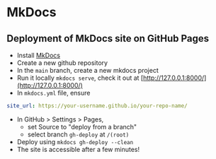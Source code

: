 # MkDocs
## Deployment of MkDocs site on GitHub Pages
- Install [MkDocs](https://www.mkdocs.org/)
- Create a new github repository
- In the `main` branch, create a new mkdocs project
- Run it locally `mkdocs serve`, check it out at [http://127.0.0.1:8000/](http://127.0.0.1:8000/)
- In `mkdocs.yml` file, ensure
```yml
site_url: https://your-username.github.io/your-repo-name/
```
- In GitHub > Settings > Pages,
    - set Source to "deploy from a branch"
    - select branch `gh-deploy` at `/(root)`
- Deploy using `mkdocs gh-deploy --clean`
- The site is accessible after a few minutes!
